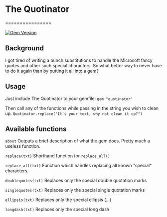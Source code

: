# The Quotinator
================

[![Gem Version](https://badge.fury.io/rb/quotinator.png)](http://badge.fury.io/rb/quotinator)

## Background

I got tired of writing a bunch substitutions to handle the Microsoft fancy quotes and other such special characters. So what better way to never have to do it again than by putting it all into a gem?

## Usage

Just include The Quotinator to your gemfile:
`gem "quotinator"`

Then call any of the functions while passing in the string you wish to clean up. 
`Quotinator.replace("It's your text, why not clean it up?")`

## Available functions

`about`
Outputs a brief description of what the gem does. Pretty much a useless function. 

`replace(txt)`
Shorthand function for `replace_all()`

`replace_all(txt)`
Function which handles replacing all known "special" characters.

`doublequotes(txt)`
Replaces only the special double quotation marks
  
`singlequotes(txt)`
Replaces only the special single quotation marks
  
`ellipsis(txt)`
Replaces only the special ellipsis (...)
  
`longdash(txt)`
Replaces only the special long dash

